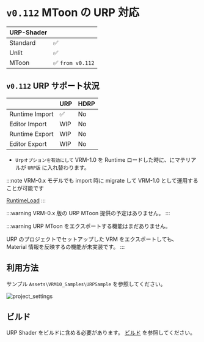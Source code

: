 # `v0.112` MToon の URP 対応

| URP-Shader |                 |
|------------|-----------------|
| Standard   | ✅               |
| Unlit      | ✅               |
| MToon      | ✅ `from v0.112` |

## `v0.112` URP サポート状況

|                | URP | HDRP |
|----------------|-----|------|
| Runtime Import | ✅   | No   |
| Editor Import  | WIP | No   |
| Runtime Export | WIP | No   |
| Editor Export  | WIP | No   |

* `Urpオプションを有効にして` VRM-1.0 を Runtime ロードした時に、にマテリアルが `URP版` に入れ替わります。

:::note
VRM-0.x モデルでも import 時に migrate して VRM-1.0 として運用することが可能です

[RuntimeLoad](/api/vrm1_load)
:::

:::warning
VRM-0.x 版の URP MToon 提供の予定はありません。
:::

:::warning
URP MToon をエクスポートする機能はまだありません。

URP のプロジェクトでセットアップした VRM をエクスポートしても、
Material 情報を反映するの機能が未実装です。
:::

## 利用方法

サンプル `Assets\VRM10_Samples\URPSample` を参照してください。

![project_settings](https://github.com/vrm-c/UniVRM/assets/68057/b89d1b5b-251b-4ee7-b17d-9dfbd5bac81a)

## ビルド

URP Shader をビルドに含める必要があります。
[ビルド](/api/project/build) を参照してください。

